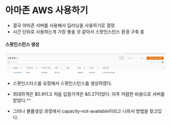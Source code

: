 # 아마존 AWS 사용하기

- 결국 아마존 서버를 사용해서 딥러닝을 사용하기로 결정
- 시간 단위로 사용하는게 가장 좋을 것 같아서 스팟인스턴스 환경 구축 충

#### 스팟인스턴스 생성

![11](./img2/11.jpg)

- 스팟인스터스를 요청해서 스팟인스턴스를 생성하였다.

- 최대하격은 $0.9이고 처음 입찰가격은 &0.27이었다. 아주 저렴한 비용으로 서버를 받았다.^^

- 그러나 볼륨생성 과정에서 capacity-not-available이라고 나와서 방법을 찾고있다.